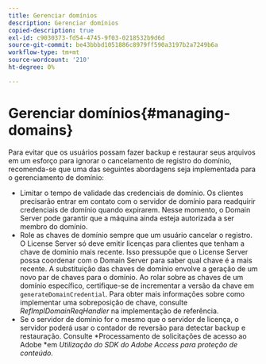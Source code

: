 ```yaml
---
title: Gerenciar domínios
description: Gerenciar domínios
copied-description: true
exl-id: c9030373-fd54-4745-9f03-0218532b9d6d
source-git-commit: be43bbbd1051886c8979ff590a3197b2a7249b6a
workflow-type: tm+mt
source-wordcount: '210'
ht-degree: 0%

---
```


# Gerenciar domínios{#managing-domains}

Para evitar que os usuários possam fazer backup e restaurar seus arquivos em um esforço para ignorar o cancelamento de registro do domínio, recomenda-se que uma das seguintes abordagens seja implementada para o gerenciamento de domínio:

* Limitar o tempo de validade das credenciais de domínio. Os clientes precisarão entrar em contato com o servidor de domínio para readquirir credenciais de domínio quando expirarem. Nesse momento, o Domain Server pode garantir que a máquina ainda esteja autorizada a ser membro do domínio.
* Role as chaves de domínio sempre que um usuário cancelar o registro. O License Server só deve emitir licenças para clientes que tenham a chave de domínio mais recente. Isso pressupõe que o License Server possa coordenar com o Domain Server para saber qual chave é a mais recente. A substituição das chaves de domínio envolve a geração de um novo par de chaves para o domínio. Ao rolar sobre as chaves de um domínio específico, certifique-se de incrementar a versão da chave em `generateDomainCredential`. Para obter mais informações sobre como implementar uma sobreposição de chave, consulte *RefImplDomainReqHandler* na implementação de referência.
* Se o servidor de domínio for o mesmo que o servidor de licença, o servidor poderá usar o contador de reversão para detectar backup e restauração. Consulte *Processamento de solicitações de acesso ao Adobe *em *Utilização do SDK do Adobe Access para proteção de conteúdo.*
